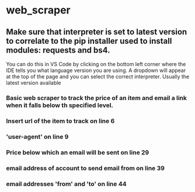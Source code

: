 # web_scraper

## Make sure that interpreter is set to latest version to correlate to the pip installer used to install modules: requests and bs4.
You can do this in VS Code by clicking on the bottom left corner where the IDE tells you what language version you are using. A dropdown will appear at the top of the page and you can select the correct interpreter. Usually the latest version available

### Basic web scraper to track the price of an item and email a link when it falls below th specified level.
### Insert url of the item to track on line 6
### 'user-agent' on line 9
### Price below which an email will be sent on line 29
### email address of account to send email from on line 39
### email addresses 'from' and 'to' on line 44
